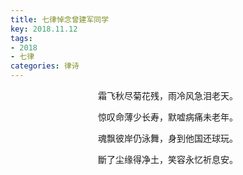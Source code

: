 ```yaml
---
title: 七律悼念曾建军同学
key: 2018.11.12
tags: 
- 2018
- 七律
categories: 律诗
---
```


<p align="center">霜飞秋尽菊花残，雨冷风急泪老天。
</p>
<p align="center">惊叹命薄少长寿，默嘘病痛未老年。
</p>
<p align="center">魂飘彼岸仍泳舞，身到他国还球玩。
</p>
<p align="center">斷了尘缘得净土，笑容永忆祈息安。
</p>
